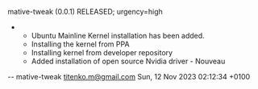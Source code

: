 mative-tweak (0.0.1) RELEASED; urgency=high

  * - Ubuntu Mainline Kernel installation has been added.
    - Installing the kernel from PPA
    - Installing kernel from developer repository
    - Added installation of open source Nvidia driver - Nouveau
    
 -- mative-tweak <titenko.m@gmail.com>  Sun, 12 Nov 2023 02:12:34 +0100

